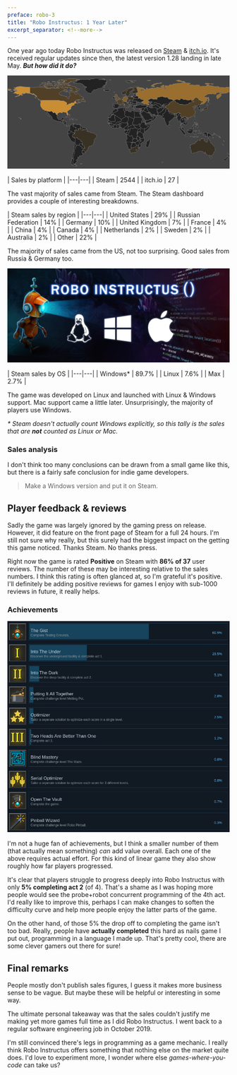 ```yaml
---
preface: robo-3
title: "Robo Instructus: 1 Year Later"
excerpt_separator: <!--more-->
---
```

One year ago today Robo Instructus was released on [Steam](https://store.steampowered.com/app/1032170) & [itch.io](https://bigabgames.itch.io/robo-instructus). It's received regular updates since then, the latest version 1.28 landing in late May. **_But how did it do?_**

![](/assets/2020-07-16/sales-heatmap.png "Steam sales heatmap")
<!--more-->

| Sales by platform |
|---|---|
| Steam | 2544 |
| itch.io | 27 |

The vast majority of sales came from Steam. The Steam dashboard provides a couple of interesting breakdowns.

| Steam sales by region |
|---|---|
| United States | 29% |
| Russian Federation | 14% |
| Germany | 10% |
| United Kingdom | 7% |
| France | 4% |
| China | 4% |
| Canada | 4% |
| Netherlands | 2% |
| Sweden | 2% |
| Australia | 2% |
| Other | 22% |

The majority of sales came from the US, not too surprising. Good sales from Russia & Germany too.

![](/assets/2020-07-16/os.jpg)

| Steam sales by OS |
|---|---|
| Windows* | 89.7% |
| Linux | 7.6% |
| Max | 2.7% |

The game was developed on Linux and launched with Linux & Windows support. Mac support came a little later. Unsurprisingly, the majority of players use Windows. 

_* Steam doesn't actually count Windows explicitly, so this tally is the sales that are **not** counted as Linux or Mac._

### Sales analysis
I don't think too many conclusions can be drawn from a small game like this, but there is a fairly safe conclusion for indie game developers.

> Make a Windows version and put it on Steam.

## Player feedback & reviews
Sadly the game was largely ignored by the gaming press on release. However, it did feature on the front page of Steam for a full 24 hours. I'm still not sure why really, but this surely had the biggest impact on the getting this game noticed. Thanks Steam. No thanks press.

Right now the game is rated **Positive** on Steam with **86% of 37** user reviews. The number of these may be interesting relative to the sales numbers. I think this rating is often glanced at, so I'm grateful it's positive. I'll definitely be adding positive reviews for games I enjoy with sub-1000 reviews in future, it really helps.

### Achievements
![](/assets/2020-07-16/cheevos.png "It's hard")

I'm not a huge fan of achievements, but I think a smaller number of them (that actually mean something) _can_ add value overall. Each one of the above requires actual effort. For this kind of linear game they also show roughly how far players progressed.

It's clear that players struggle to progress deeply into Robo Instructus with only **5% completing act 2** (of 4). That's a shame as I was hoping more people would see the probe+robot concurrent programming of the 4th act. I'd really like to improve this, perhaps I can make changes to soften the difficulty curve and help more people enjoy the latter parts of the game.

On the other hand, of those 5% the drop off to completing the game isn't too bad. Really, people have **actually completed** this hard as nails game I put out, programming in a language I made up. That's pretty cool, there are some clever gamers out there for sure!

## Final remarks
People mostly don't publish sales figures, I guess it makes more business sense to be vague. But maybe these will be helpful or interesting in some way. 

The ultimate personal takeaway was that the sales couldn't justify me making yet more games full time as I did Robo Instructus. I went back to a regular software engineering job in October 2019.

I'm still convinced there's legs in programming as a game mechanic. I really think Robo Instructus offers something that nothing else on the market quite does. I'd love to experiment more, I wonder where else _games-where-you-code_ can take us?

